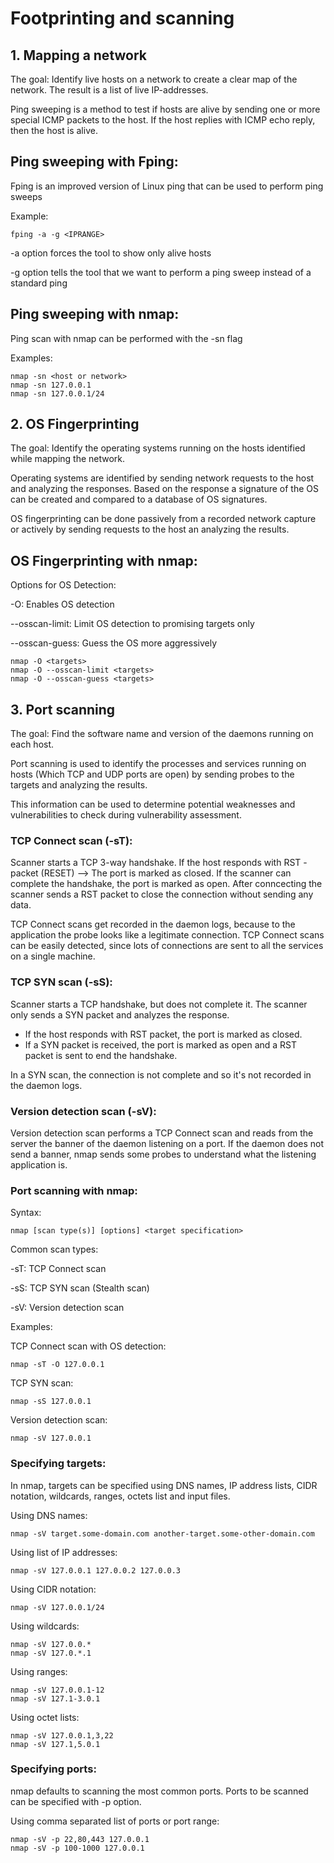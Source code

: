 # Footprinting and scanning

## 1. Mapping a network

The goal: Identify live hosts on a network to create a clear map of the network. The result is a list of live IP-addresses. 

Ping sweeping is a method to test if hosts are alive by sending one or more special ICMP packets to the host. 
If the host replies with ICMP echo reply, then the host is alive. 

## Ping sweeping with Fping:

Fping is an improved version of Linux ping that can be used to perform ping sweeps

Example:

    fping -a -g <IPRANGE>

-a option forces the tool to show only alive hosts

-g option tells the tool that we want to perform a ping sweep instead of a standard ping

## Ping sweeping with nmap:

Ping scan with nmap can be performed with the -sn flag

Examples:

    nmap -sn <host or network>
    nmap -sn 127.0.0.1
    nmap -sn 127.0.0.1/24

## 2. OS Fingerprinting

The goal: Identify the operating systems running on the hosts identified while mapping the network.

Operating systems are identified by sending network requests to the host and analyzing the responses. Based on the response a signature of the OS can be created and compared to a database of OS signatures.

OS fingerprinting can be done passively from a recorded network capture or actively by sending requests to the host an analyzing the results. 

## OS Fingerprinting with nmap:

Options for OS Detection:

-O: Enables OS detection

--osscan-limit: Limit OS detection to promising targets only

--osscan-guess: Guess the OS more aggressively

    nmap -O <targets>
    nmap -O --osscan-limit <targets>
    nmap -O --osscan-guess <targets>

## 3. Port scanning

The goal: Find the software name and version of the daemons running on each host. 

Port scanning is used to identify the processes and services running on hosts (Which TCP and UDP ports are open) by sending probes to the targets and analyzing the results. 

This information can be used to determine potential weaknesses and vulnerabilities to check during vulnerability assessment. 

### TCP Connect scan (-sT):

Scanner starts a TCP 3-way handshake. If the host responds with RST -packet (RESET) --> The port is marked as closed. If the scanner can complete the handshake, the port is marked as open. After conncecting the scanner sends a RST packet to close the connection without sending any data. 

TCP Connect scans get recorded in the daemon logs, because to the application the probe looks like a legitimate connection. TCP Connect scans can be easily detected, since lots of connections are sent to all the services on a single machine.

### TCP SYN scan (-sS):

Scanner starts a TCP handshake, but does not complete it. The scanner only sends a SYN packet and analyzes the response. 
* If the host responds with RST packet, the port is marked as closed. 
* If a SYN packet is received, the port is marked as open and a RST packet is sent to end the handshake. 

In a SYN scan, the connection is not complete and so it's not recorded in the daemon logs. 

### Version detection scan (-sV):

Version detection scan performs a TCP Connect scan and reads from the server the banner of the daemon listening on a port. If the daemon does not send a banner, nmap sends some probes to understand what the listening application is. 

### Port scanning with nmap:

Syntax:

    nmap [scan type(s)] [options] <target specification>

Common scan types:

-sT: TCP Connect scan

-sS: TCP SYN scan (Stealth scan)

-sV: Version detection scan

Examples:

TCP Connect scan with OS detection:

    nmap -sT -O 127.0.0.1

TCP SYN scan:

    nmap -sS 127.0.0.1

Version detection scan:

    nmap -sV 127.0.0.1

### Specifying targets:

In nmap, targets can be specified using DNS names, IP address lists, CIDR notation, wildcards, ranges, octets list and input files. 

Using DNS names:

    nmap -sV target.some-domain.com another-target.some-other-domain.com


Using list of IP addresses:

    nmap -sV 127.0.0.1 127.0.0.2 127.0.0.3

Using CIDR notation:

    nmap -sV 127.0.0.1/24

Using wildcards:

    nmap -sV 127.0.0.*
    nmap -sV 127.0.*.1

Using ranges:

    nmap -sV 127.0.0.1-12
    nmap -sV 127.1-3.0.1


Using octet lists:

    nmap -sV 127.0.0.1,3,22
    nmap -sV 127.1,5.0.1

### Specifying ports:

nmap defaults to scanning the most common ports. Ports to be scanned can be specified with -p option. 

Using comma separated list of ports or port range:

    nmap -sV -p 22,80,443 127.0.0.1
    nmap -sV -p 100-1000 127.0.0.1
